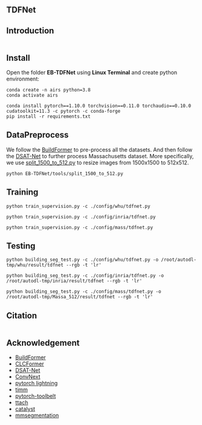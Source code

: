 ## TDFNet


## Introduction

```
```

## Install

Open the folder **EB-TDFNet** using **Linux Terminal** and create python environment:
```
conda create -n airs python=3.8
conda activate airs

conda install pytorch==1.10.0 torchvision==0.11.0 torchaudio==0.10.0 cudatoolkit=11.3 -c pytorch -c conda-forge
pip install -r requirements.txt
```

## DataPreprocess

We follow the [BuildFormer](https://github.com/WangLibo1995/BuildFormer) to pre-process all the datasets.
And then follow the [DSAT-Net](https://github.com/stdcoutzrh/BuildingExtraction) to further process Massachusetts dataset.
More specifically, we use [split_1500_to_512.py](https://github.com/) to resize images from 1500x1500 to 512x512.

```
python EB-TDFNet/tools/split_1500_to_512.py
```

## Training

```
python train_supervision.py -c ./config/whu/tdfnet.py
```

```
python train_supervision.py -c ./config/inria/tdfnet.py
```

```
python train_supervision.py -c ./config/mass/tdfnet.py
```

## Testing

```
python building_seg_test.py -c ./config/whu/tdfnet.py -o /root/autodl-tmp/whu/result/tdfnet --rgb -t 'lr'
```

```
python building_seg_test.py -c ./config/inria/tdfnet.py -o /root/autodl-tmp/inria/result/tdfnet --rgb -t 'lr'
```

```
python building_seg_test.py -c ./config/mass/tdfnet.py -o /root/autodl-tmp/Massa_512/result/tdfnet --rgb -t 'lr'
```

## Citation

```
```

## Acknowledgement

- [BuildFormer](https://github.com/WangLibo1995/BuildFormer)
- [CLCFormer](https://github.com/long123524/CLCFormer)
- [DSAT-Net](https://github.com/stdcoutzrh/BuildingExtraction)
- [ConvNext](https://github.com/facebookresearch/ConvNeXt)
- [pytorch lightning](https://www.pytorchlightning.ai/)
- [timm](https://github.com/rwightman/pytorch-image-models)
- [pytorch-toolbelt](https://github.com/BloodAxe/pytorch-toolbelt)
- [ttach](https://github.com/qubvel/ttach)
- [catalyst](https://github.com/catalyst-team/catalyst)
- [mmsegmentation](https://github.com/open-mmlab/mmsegmentation)
